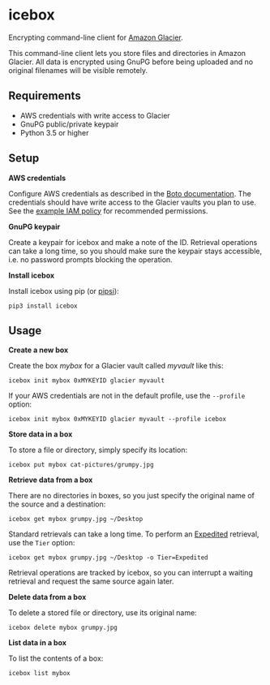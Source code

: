 icebox
======

Encrypting command-line client for [Amazon Glacier][].

This command-line client lets you store files and directories in Amazon
Glacier. All data is encrypted using GnuPG before being uploaded and no
original filenames will be visible remotely.

  [Amazon Glacier]: https://aws.amazon.com/glacier/

Requirements
------------

* AWS credentials with write access to Glacier
* GnuPG public/private keypair
* Python 3.5 or higher

Setup
-----

**AWS credentials**

Configure AWS credentials as described in the [Boto documentation][].
The credentials should have write access to the Glacier vaults you plan to use.
See the [example IAM policy](docs/iam-policy.example.json) for recommended
permissions.

  [Boto documentation]: https://boto3.readthedocs.io/en/latest/guide/quickstart.html#configuration

**GnuPG keypair**

Create a keypair for icebox and make a note of the ID. Retrieval operations
can take a long time, so you should make sure the keypair stays accessible,
i.e. no password prompts blocking the operation.

**Install icebox**

Install icebox using pip (or [pipsi][]):

    pip3 install icebox

  [pipsi]: https://github.com/mitsuhiko/pipsi

Usage
-----

**Create a new box**

Create the box _mybox_ for a Glacier vault called *myvault* like this:

    icebox init mybox 0xMYKEYID glacier myvault

If your AWS credentials are not in the default profile, use the `--profile`
option:

    icebox init mybox 0xMYKEYID glacier myvault --profile icebox

**Store data in a box**

To store a file or directory, simply specify its location:

    icebox put mybox cat-pictures/grumpy.jpg

**Retrieve data from a box**

There are no directories in boxes, so you just specify the original name of the
source and a destination:

    icebox get mybox grumpy.jpg ~/Desktop

Standard retrievals can take a long time. To perform an [Expedited][pricing]
retrieval, use the `Tier` option:

    icebox get mybox grumpy.jpg ~/Desktop -o Tier=Expedited

Retrieval operations are tracked by icebox, so you can interrupt a waiting
retrieval and request the same source again later.

  [pricing]: https://aws.amazon.com/glacier/pricing/

**Delete data from a box**

To delete a stored file or directory, use its original name:

    icebox delete mybox grumpy.jpg

**List data in a box**

To list the contents of a box:

    icebox list mybox
